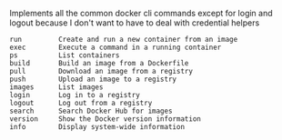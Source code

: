 Implements all the common docker cli commands except for login and logout because I don't want to have to deal with credential helpers

```
run         Create and run a new container from an image
exec        Execute a command in a running container
ps          List containers
build       Build an image from a Dockerfile
pull        Download an image from a registry
push        Upload an image to a registry
images      List images
login       Log in to a registry
logout      Log out from a registry
search      Search Docker Hub for images
version     Show the Docker version information
info        Display system-wide information
```
